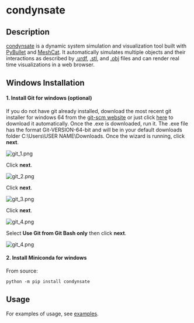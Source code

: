 # condynsate

## Description

 [condynsate](https://github.com/GrayKS3248/condynsate) is a dynamic system simulation and visualization tool built with [PyBullet](https://pybullet.org/wordpress/) and [MeshCat](https://github.com/meshcat-dev/meshcat-python). It automatically simulates multiple objects and their interactions as described by [.urdf](http://wiki.ros.org/urdf), [.stl](https://en.wikipedia.org/wiki/STL_(file_format)), and [.obj](https://en.wikipedia.org/wiki/Wavefront_.obj_file) files and can render real time visualizations in a web browser.

## Windows Installation
#### 1. Install Git for windows (optional)
If you do not have git already installed, download the most recent git installer for windows 64 from the [git-scm website](https://git-scm.com/download/win) or just click [here](https://github.com/git-for-windows/git/releases/download/v2.43.0.windows.1/Git-2.43.0-64-bit.exe) to download it automatically. Once the .exe is downloaded, run it. The .exe file has the format Git-VERSION-64-bit and will be in your default downloads folder C:\Users\USER NAME\Downloads. Once the wizard is running, click **next**.

![git_1.png](attachment:e2590356-0ec9-4092-a9f1-b847be414a23.png)

Click **next**.

![git_2.png](attachment:14007ad3-45f6-4c7a-9298-699be120ee00.png)

Click **next**.

![git_3.png](attachment:cf47c858-dd81-4970-967d-799b26a77dc9.png)

Click **next**.

![git_4.png](attachment:58994843-ce6d-487d-9833-35e2c1c55776.png)

Select **Use Git from Git Bash only** then click **next**.

![git_4.png](attachment:db139aee-434e-491b-a4ec-d33be387ca4b.png)

#### 2. Install Miniconda for windows

From source:

```
python -m pip install condynsate
```

## Usage

For examples of usage, see [examples](https://github.com/GrayKS3248/condynsate/tree/main/examples).